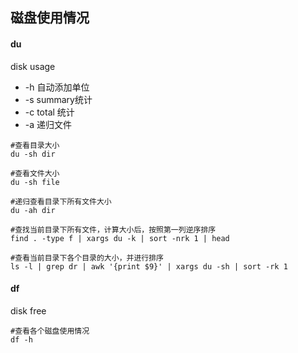 ## 磁盘使用情况

#### du

disk usage

* -h 自动添加单位
* -s summary统计
* -c total 统计
* -a 递归文件

```
#查看目录大小
du -sh dir

#查看文件大小
du -sh file

#递归查看目录下所有文件大小
du -ah dir

#查找当前目录下所有文件，计算大小后，按照第一列逆序排序
find . -type f | xargs du -k | sort -nrk 1 | head

#查看当前目录下各个目录的大小，并进行排序
ls -l | grep dr | awk '{print $9}' | xargs du -sh | sort -rk 1

```

#### df

disk free

```
#查看各个磁盘使用情况
df -h

```
